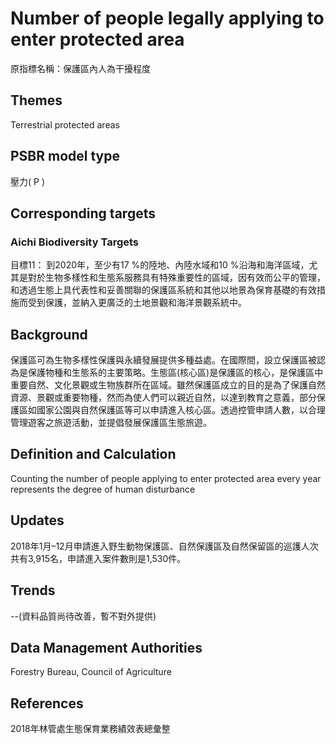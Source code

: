 # Number of people legally applying to enter protected area
原指標名稱：保護區內人為干擾程度

<script type="text/javascript" src="http://cdn.mathjax.org/mathjax/latest/MathJax.js?config=TeX-AMS-MML_HTMLorMML"></script>

## Themes
Terrestrial protected areas
## PSBR model type
壓力( P )
## Corresponding targets
### Aichi Biodiversity Targets
目標11： 到2020年，至少有17 %的陸地、內陸水域和10 %沿海和海洋區域，尤其是對於生物多樣性和生態系服務具有特殊重要性的區域，因有效而公平的管理，和透過生態上具代表性和妥善關聯的保護區系統和其他以地景為保育基礎的有效措施而受到保護，並納入更廣泛的土地景觀和海洋景觀系統中。
## Background
保護區可為生物多樣性保護與永續發展提供多種益處。在國際間，設立保護區被認為是保護物種和生態系的主要策略。生態區(核心區)是保護區的核心，是保護區中重要自然、文化景觀或生物族群所在區域。雖然保護區成立的目的是為了保護自然資源、景觀或重要物種，然而為使人們可以親近自然，以達到教育之意義，部分保護區如國家公園與自然保護區等可以申請進入核心區。透過控管申請人數，以合理管理遊客之旅遊活動，並提倡發展保護區生態旅遊。
## Definition and Calculation
Counting the number of people applying to enter protected area every year represents the degree of human disturbance
## Updates
2018年1月–12月申請進入野生動物保護區、自然保護區及自然保留區的巡護人次共有3,915名，申請進入案件數則是1,530件。
## Trends
--(資料品質尚待改善，暫不對外提供)
## Data Management Authorities
Forestry Bureau, Council of Agriculture
## References
2018年林管處生態保育業務績效表總彙整